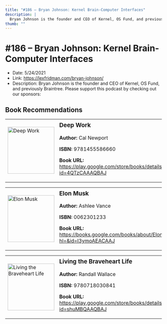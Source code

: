 ```yaml
---
title: "#186 – Bryan Johnson: Kernel Brain-Computer Interfaces"
description: |
  Bryan Johnson is the founder and CEO of Kernel, OS Fund, and previously Braintree. Please support this podcast by checking out our sponsors:"
thumb: ""
---
```


# #186 – Bryan Johnson: Kernel Brain-Computer Interfaces

  - Date: 5/24/2021
  - Link: https://lexfridman.com/bryan-johnson/
  - Description: Bryan Johnson is the founder and CEO of Kernel, OS Fund, and previously Braintree. Please support this podcast by checking out our sponsors:

## Book Recommendations

<table style="border: none;"><tr style="border: none;"><td style="border: none;"><img src="http://books.google.com/books/content?id=4QTzCAAAQBAJ&printsec=frontcover&img=1&zoom=1&edge=curl&source=gbs_api" alt="Deep Work" width="150" style="vertical-align: top;"></td><td style="border: none; vertical-align: top;"><h3 style='margin-top: 5'>Deep Work</h3><p><strong>Author:</strong> Cal Newport</p><p><strong>ISBN:</strong> 9781455586660</p><p><strong>Book URL:</strong> <a href="https://play.google.com/store/books/details?id=4QTzCAAAQBAJ">https://play.google.com/store/books/details?id=4QTzCAAAQBAJ</a></p></td></tr></table>
<table style="border: none;"><tr style="border: none;"><td style="border: none;"><img src="http://books.google.com/books/content?id=I3ymoAEACAAJ&printsec=frontcover&img=1&zoom=1&source=gbs_api" alt="Elon Musk" width="150" style="vertical-align: top;"></td><td style="border: none; vertical-align: top;"><h3 style='margin-top: 5'>Elon Musk</h3><p><strong>Author:</strong> Ashlee Vance</p><p><strong>ISBN:</strong> 0062301233</p><p><strong>Book URL:</strong> <a href="https://books.google.com/books/about/Elon_Musk.html?hl=&id=I3ymoAEACAAJ">https://books.google.com/books/about/Elon_Musk.html?hl=&id=I3ymoAEACAAJ</a></p></td></tr></table>
<table style="border: none;"><tr style="border: none;"><td style="border: none;"><img src="http://books.google.com/books/content?id=shuMBQAAQBAJ&printsec=frontcover&img=1&zoom=1&edge=curl&source=gbs_api" alt="Living the Braveheart Life" width="150" style="vertical-align: top;"></td><td style="border: none; vertical-align: top;"><h3 style='margin-top: 5'>Living the Braveheart Life</h3><p><strong>Author:</strong> Randall Wallace</p><p><strong>ISBN:</strong> 9780718030841</p><p><strong>Book URL:</strong> <a href="https://play.google.com/store/books/details?id=shuMBQAAQBAJ">https://play.google.com/store/books/details?id=shuMBQAAQBAJ</a></p></td></tr></table>
